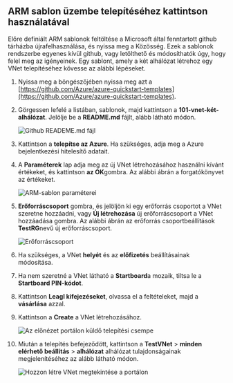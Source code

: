## <a name="deploy-the-arm-template-by-using-click-to-deploy"></a>ARM sablon üzembe telepítéséhez kattintson használatával

Előre definiált ARM sablonok feltöltése a Microsoft által fenntartott github tárházba újrafelhasználása, és nyissa meg a Közösség. Ezek a sablonok rendszerbe egyenes kívül github, vagy letölthető és módosíthatók úgy, hogy felel meg az igényeinek. Egy sablont, amely a két alhálózat létrehoz egy VNet telepítéséhez kövesse az alábbi lépéseket.

1. Nyissa meg a böngészőjében nyissa meg azt a [https://github.com/Azure/azure-quickstart-templates](https://github.com/Azure/azure-quickstart-templates).
2. Görgessen lefelé a listában, sablonok, majd kattintson a **101-vnet-két-alhálózat**. Jelölje be a **README.md** fájlt, alább látható módon.

    ![Github READEME.md fájl](./media/virtual-networks-create-vnet-arm-template-click-include/figure1.png)

3. Kattintson a **telepítse az Azure**. Ha szükséges, adja meg a Azure bejelentkezési hitelesítő adatait. 
4. A **Paraméterek** lap adja meg az új VNet létrehozásához használni kívánt értékeket, és kattintson **az OK**gombra. Az alábbi ábrán a forgatókönyvet az értékeket.

    ![ARM-sablon paraméterei](./media/virtual-networks-create-vnet-arm-template-click-include/figure2.png)

4. **Erőforráscsoport** gombra, és jelöljön ki egy erőforrás csoportot a VNet szeretne hozzáadni, vagy **Új létrehozása** új erőforráscsoport a VNet hozzáadása gombra. Az alábbi ábrán az erőforrás csoportbeállítások **TestRG**nevű új erőforráscsoport.

    ![Erőforráscsoport](./media/virtual-networks-create-vnet-arm-template-click-include/figure3.png)

5. Ha szükséges, a VNet **helyét** és az **előfizetés** beállításainak módosítása.
6. Ha nem szeretné a VNet látható a **Startboard**a mozaik, tiltsa le a **Startboard PIN-kódot**.
5. Kattintson **Leagl kifejezéseket**, olvassa el a feltételeket, majd a **vásárlása** azzal. 
6. Kattintson a **Create** a VNet létrehozásához.

    ![Az előnézet portálon küldő telepítési csempe](./media/virtual-networks-create-vnet-arm-template-click-include/figure4.png)

7. Miután a telepítés befejeződött, kattintson a **TestVNet** > **minden elérhető beállítás** > **alhálózat** alhálózat tulajdonságainak megjelenítéséhez az alább látható módon.

    ![Hozzon létre VNet megtekintése a portálon](./media/virtual-networks-create-vnet-arm-template-click-include/figure5.gif)